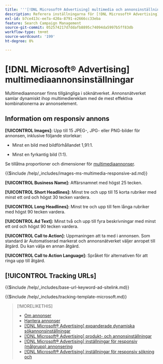 ```yaml
---
title: '''[!DNL Microsoft® Advertising] multimedia och annonsinställningar'
description: Referera inställningarna för [!DNL Microsoft® Advertising] multimediaannonser.
exl-id: b7ce413c-ee7a-420a-8791-e2666cc33eba
feature: Search Campaign Management
source-git-commit: 052574217d7ddafb8895c74094da5997b5ff83db
workflow-type: tm+mt
source-wordcount: '199'
ht-degree: 0%

---
```


# [!DNL Microsoft® Advertising] multimediaannonsinställningar

Multimediaannonser finns tillgängliga i söknätverket. Annonsnätverket samlar dynamiskt ihop multimediereklam med de mest effektiva kombinationerna av annonselement.

## Information om responsiv annons

**[!UICONTROL Images]:** Upp till 15 JPEG-, JPG- eller PNG-bilder för annonsen, inklusive följande storlekar:

* Minst en bild med bildförhållandet 1,91:1.

* Minst en fyrkantig bild (1:1).

Se tillåtna proportioner och dimensioner för [multimediaannonser](https://help.ads.microsoft.com/#apex/ads/en/60107/0).

<!-- Instructions -->

{{$include /help/_includes/images-ms-multimedia-responsive-ad.md}}

**[!UICONTROL Business Name]:** Affärsnamnet med högst 25 tecken.

**[!UICONTROL Short Headlines]:** Minst tre och upp till 15 korta rubriker med minst ett ord och högst 30 tecken vardera.

**[!UICONTROL Long Headlines]:** Minst tre och upp till fem långa rubriker med högst 90 tecken vardera.

**[!UICONTROL Ad Text]:** Minst två och upp till fyra beskrivningar med minst ett ord och högst 90 tecken vardera.

**[!UICONTROL Call to Action]:** Uppmaningen att ta med i annonsen. Som standard är Automatiserad markerat och annonsnätverket väljer anropet till åtgärd. Du kan välja en annan åtgärd.

**[!UICONTROL Call to Action Language]:** Språket för alternativen för att ringa upp till åtgärd.

## [!UICONTROL Tracking URLs]

<!-- **[!UICONTROL Base URl]:** -->

{{$include /help/_includes/base-url-keyword-ad-sitelink.md}}

<!-- **[!UICONTROL Tracking Template]:** -->

{{$include /help/_includes/tracking-template-microsoft.md}}

>[!MORELIKETHIS]
>
>* [Om annonser](ad-about.md)
>* [Hantera annonser](ad-manage.md)
>* [[!DNL Microsoft® Advertising] expanderade dynamiska sökannonsinställningar](ad-settings-microsoft-dsa.md)
>* [[!DNL Microsoft® Advertising] produkt- och annonsinställningar](ad-settings-microsoft-product.md)
>* [[!DNL Microsoft® Advertising] inställningar för responsiv (målgrupp) annonsering](ad-settings-microsoft-responsive.md)
>* [[!DNL Microsoft® Advertising] inställningar för responsiv sökning och](ad-settings-microsoft-rsa.md)
